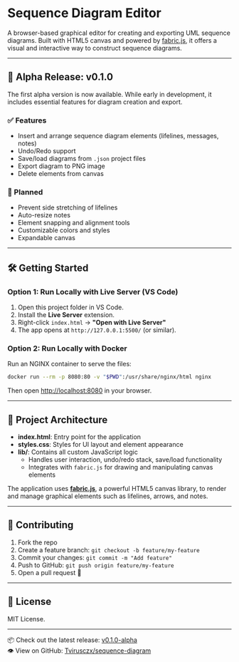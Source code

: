 # Sequence Diagram Editor

A browser-based graphical editor for creating and exporting UML sequence diagrams. Built with HTML5 canvas and powered by [fabric.js](http://fabricjs.com/), it offers a visual and interactive way to construct sequence diagrams.

---

## 🚀 Alpha Release: v0.1.0

The first alpha version is now available. While early in development, it includes essential features for diagram creation and export.

### ✅ Features

- Insert and arrange sequence diagram elements (lifelines, messages, notes)
- Undo/Redo support
- Save/load diagrams from `.json` project files
- Export diagram to PNG image
- Delete elements from canvas

### 🔧 Planned

- Prevent side stretching of lifelines
- Auto-resize notes
- Element snapping and alignment tools
- Customizable colors and styles
- Expandable canvas

---

## 🛠 Getting Started

### Option 1: Run Locally with Live Server (VS Code)

1. Open this project folder in VS Code.
2. Install the **Live Server** extension.
3. Right-click `index.html` → **"Open with Live Server"**
4. The app opens at `http://127.0.0.1:5500/` (or similar).

### Option 2: Run Locally with Docker

Run an NGINX container to serve the files:
```bash
docker run --rm -p 8080:80 -v "$PWD":/usr/share/nginx/html nginx
```
Then open [http://localhost:8080](http://localhost:8080) in your browser.

---

## 🧱 Project Architecture

- **index.html**: Entry point for the application
- **styles.css**: Styles for UI layout and element appearance
- **lib/**: Contains all custom JavaScript logic
  - Handles user interaction, undo/redo stack, save/load functionality
  - Integrates with `fabric.js` for drawing and manipulating canvas elements

The application uses **[fabric.js](http://fabricjs.com/)**, a powerful HTML5 canvas library, to render and manage graphical elements such as lifelines, arrows, and notes.

---

## 🤝 Contributing

1. Fork the repo
2. Create a feature branch: `git checkout -b feature/my-feature`
3. Commit your changes: `git commit -m "Add feature"`
4. Push to GitHub: `git push origin feature/my-feature`
5. Open a pull request 🎉

---

## 📄 License

MIT License.

---

📦 Check out the latest release: [v0.1.0-alpha](https://github.com/Tvirusczx/sequence-diagram/releases/tag/v0.1.0-alpha)  
👁️ View on GitHub: [Tvirusczx/sequence-diagram](https://github.com/Tvirusczx/sequence-diagram)

